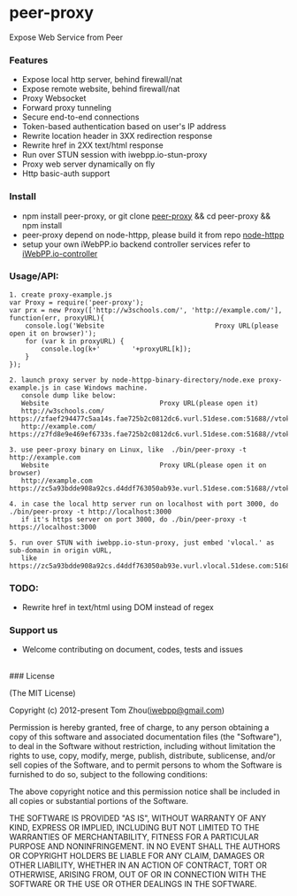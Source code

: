 peer-proxy
===============

Expose Web Service from Peer

### Features

* Expose local http server, behind firewall/nat
* Expose remote website, behind firewall/nat
* Proxy Websocket
* Forward proxy tunneling
* Secure end-to-end connections
* Token-based authentication based on user's IP address
* Rewrite location header in 3XX redirection response
* Rewrite href in 2XX text/html response
* Run over STUN session with iwebpp.io-stun-proxy
* Proxy web server dynamically on fly
* Http basic-auth support

### Install
* npm install peer-proxy, or git clone [peer-proxy](https://github.com/InstantWebP2P/peer-proxy.git) && cd peer-proxy && npm install
* peer-proxy depend on node-httpp, please build it from repo [node-httpp](https://github.com/InstantWebP2P/node-httpp)
* setup your own iWebPP.io backend controller services refer to [iWebPP.io-controller](https://github.com/InstantWebP2P/iwebpp.io-controller)

### Usage/API:

    1. create proxy-example.js
    var Proxy = require('peer-proxy');
    var prx = new Proxy(['http://w3schools.com/', 'http://example.com/'], function(err, proxyURL){
        console.log('Website                            Proxy URL(please open it on browser)');
        for (var k in proxyURL) {
            console.log(k+'        '+proxyURL[k]);
        }
    });
    
    2. launch proxy server by node-httpp-binary-directory/node.exe proxy-example.js in case Windows machine.
       console dump like below:
       Website                            Proxy URL(please open it)
       http://w3schools.com/        https://zfaef294477c5aa14s.fae725b2c0812dc6.vurl.51dese.com:51688//vtoken/eb04d54a2f9edd5d
       http://example.com/        https://z7fd8e9e469ef6733s.fae725b2c0812dc6.vurl.51dese.com:51688//vtoken/eb04d54a2f9edd5d
       
    3. use peer-proxy binary on Linux, like  ./bin/peer-proxy -t http://example.com
       Website                            Proxy URL(please open it on browser)
       http://example.com        https://zc5a93bdde908a92cs.d4ddf763050ab93e.vurl.51dese.com:51688//vtoken/8bb975c3385f47f3

    4. in case the local http server run on localhost with port 3000, do ./bin/peer-proxy -t http://localhost:3000
       if it's https server on port 3000, do ./bin/peer-proxy -t https://localhost:3000
       
    5. run over STUN with iwebpp.io-stun-proxy, just embed 'vlocal.' as sub-domain in origin vURL, 
       like https://zc5a93bdde908a92cs.d4ddf763050ab93e.vurl.vlocal.51dese.com:51688//vtoken/8bb975c3385f47f3

### TODO:

* Rewrite href in text/html using DOM instead of regex


### Support us

* Welcome contributing on document, codes, tests and issues


<br/>
### License

(The MIT License)

Copyright (c) 2012-present Tom Zhou(iwebpp@gmail.com)

Permission is hereby granted, free of charge, to any person obtaining a copy of this software and associated documentation files (the "Software"), to deal in the Software without restriction, including without limitation the rights to use, copy, modify, merge, publish, distribute, sublicense, and/or sell copies of the Software, and to permit persons to whom the Software is furnished to do so, subject to the following conditions:

The above copyright notice and this permission notice shall be included in all copies or substantial portions of the Software.

THE SOFTWARE IS PROVIDED "AS IS", WITHOUT WARRANTY OF ANY KIND, EXPRESS OR IMPLIED, INCLUDING BUT NOT LIMITED TO THE WARRANTIES OF MERCHANTABILITY, FITNESS FOR A PARTICULAR PURPOSE AND NONINFRINGEMENT. IN NO EVENT SHALL THE AUTHORS OR COPYRIGHT HOLDERS BE LIABLE FOR ANY CLAIM, DAMAGES OR OTHER LIABILITY, WHETHER IN AN ACTION OF CONTRACT, TORT OR OTHERWISE, ARISING FROM, OUT OF OR IN CONNECTION WITH THE SOFTWARE OR THE USE OR OTHER DEALINGS IN THE SOFTWARE.
